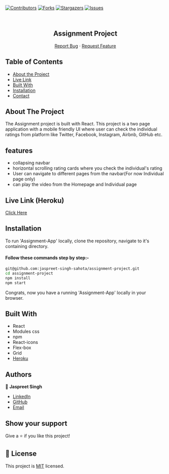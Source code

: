 <!--
*** Thanks for checking out this README Template. If you have a suggestion that would
*** make this better, please fork the repo and create a pull request or simply open
*** an issue with the tag "enhancement".
*** Thanks again! Now go create something AMAZING! :D
-->

<!-- PROJECT SHIELDS -->
<!--
*** I'm using markdown "reference style" links for readability.
*** Reference links are enclosed in brackets [ ] instead of parentheses ( ).
*** See the bottom of this document for the declaration of the reference variables
*** for contributors-url, forks-url, etc. This is an optional, concise syntax you may use.
*** https://www.markdownguide.org/basic-syntax/#reference-style-links
-->
[![Contributors][contributors-shield]][contributors-url]
[![Forks][forks-shield]][forks-url]
[![Stargazers][stars-shield]][stars-url]
[![Issues][issues-shield]][issues-url]

<!-- PROJECT LOGO -->

<br />
<p align="center">
  <h2 align="center">Assignment Project</h2>
  <p align="center">
    <a href="https://github.com/jaspreet-singh-sahota/assignment-project/issues">Report Bug</a>
    · 
    <a href="https://github.com/jaspreet-singh-sahota/assignment-project/issues">Request Feature</a>
  </p>
</p>

<!-- TABLE OF CONTENTS -->
## Table of Contents

* [About the Project](#about-the-project)
* [Live Link](#Live-Link-(Netlify))
* [Built With](#built-with)
* [Installation](#installation)
* [Contact](#Authors)

<!-- ABOUT THE PROJECT -->
## About The Project

The Assignment project is built with React. This project is a two page application with a mobile friendly UI where user can check the individual ratings from platform like Twitter, Facebook, Instagram,
Airbnb, GitHub etc.

## features
- collapsing navbar
- horizontal scrolling rating cards where you check the individual's rating
- User can navigate to different pages from the navbar(For now Individual page only)
- can play the video from the Homepage and Individual page

<!-- Live Link (Netlify) -->

## Live Link (Heroku)

[Click Here](https://jassi-netflix-clone.herokuapp.com/)


<!-- INSTALLATION -->

## Installation

To run 'Assignment-App' locally, clone the repository, navigate to it's containing directory.

#### Follow these commands step by step:-  

```bash
git@github.com:jaspreet-singh-sahota/assignment-project.git
cd assignment-project
npm install
npm start
```

Congrats, now you have a running 'Assignment-App' locally in your browser.

<!-- BUILD WITH -->

## Built With

- React
- Modules css
- npm
- React-icons
- Flex-box
- Grid
- [Heroku](https://jassi-netflix-clone.herokuapp.com/)

<!-- CONTACT -->

## Authors

👤 **Jaspreet Singh** 
    
- [LinkedIn](https://www.linkedin.com/in/jaspreet-singh-a28286146/)
- [GitHub](https://github.com/jaspreet-singh-sahota)
- [Email](jaspreetsinghjassi01@gmail.com)


## Show your support

Give a ⭐️ if you like this project!

<!-- MARKDOWN LINKS & IMAGES -->
<!-- https://www.markdownguide.org/basic-syntax/#reference-style-links -->
[contributors-shield]: https://img.shields.io/github/contributors/jaspreet-singh-sahota/assignment-project.svg?style=flat-square
[contributors-url]: https://github.com/jaspreet-singh-sahota/assignment-project/graphs/contributors
[forks-shield]: https://img.shields.io/github/forks/jaspreet-singh-sahota/assignment-project.svg?style=flat-square
[forks-url]: https://github.com/jaspreet-singh-sahota/assignment-project/network/members
[stars-shield]: https://img.shields.io/github/stars/jaspreet-singh-sahota/assignment-project.svg?style=flat-square
[stars-url]: https://github.com/jaspreet-singh-sahota/assignment-project/stargazers
[issues-shield]: https://img.shields.io/github/issues/jaspreet-singh-sahota/assignment-project.svg?style=flat-square
[issues-url]: https://github.com/jaspreet-singh-sahota/assignment-project/issues

## 📝 License

This project is [MIT](https://opensource.org/licenses/MIT) licensed.